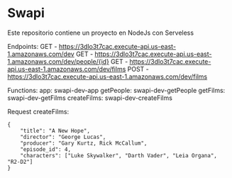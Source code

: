 # Swapi

Este repositorio contiene un proyecto en NodeJs con Serveless


Endpoints:
  GET - https://3dlo3t7cac.execute-api.us-east-1.amazonaws.com/dev
  GET - https://3dlo3t7cac.execute-api.us-east-1.amazonaws.com/dev/people/{id}
  GET - https://3dlo3t7cac.execute-api.us-east-1.amazonaws.com/dev/films
  POST - https://3dlo3t7cac.execute-api.us-east-1.amazonaws.com/dev/films

Functions:
  app: swapi-dev-app
  getPeople: swapi-dev-getPeople
  getFilms: swapi-dev-getFilms
  createFilms: swapi-dev-createFilms

Request createFilms:

```
{
    "title": "A New Hope",
    "director": "George Lucas",
    "producer": "Gary Kurtz, Rick McCallum",
    "episode_id": 4,
    "characters": ["Luke Skywalker", "Darth Vader", "Leia Organa", "R2-D2"]
}
```